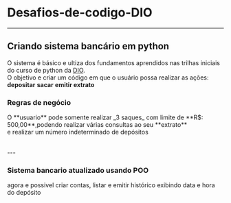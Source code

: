 # Desafios-de-codigo-DIO
---
<h2>Criando sistema bancário em python</h2>

O sistema é básico e ultiza dos fundamentos aprendidos nas trilhas iniciais do curso de python da [DIO](https://github.com/digitalinnovationone).<br/>
O objetivo e criar um código em que o usuário possa realizar as ações: **depositar** **sacar** **emitir extrato** <br/> 

<h3>Regras de negócio</h3>

<p>O **usuario** pode somente realizar _3 saques_ com limite de **R$: 500,00**,podendo realizar várias consultas ao seu **extrato** <br/>
e realizar um número indeterminado de depósitos</p><br/>
---
<h3>Sistema bancario atualizado usando POO</h3>
<p>agora e possivel criar contas, listar e emitir histórico exibindo data e hora do depósito </p>






